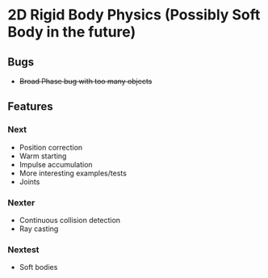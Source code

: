 # 2D Rigid Body Physics (Possibly Soft Body in the future)
## Bugs
- ~~Broad Phase bug with too many objects~~

## Features
### Next
- Position correction
- Warm starting
- Impulse accumulation
- More interesting examples/tests
- Joints

### Nexter
- Continuous collision detection
- Ray casting

### Nextest
- Soft bodies
